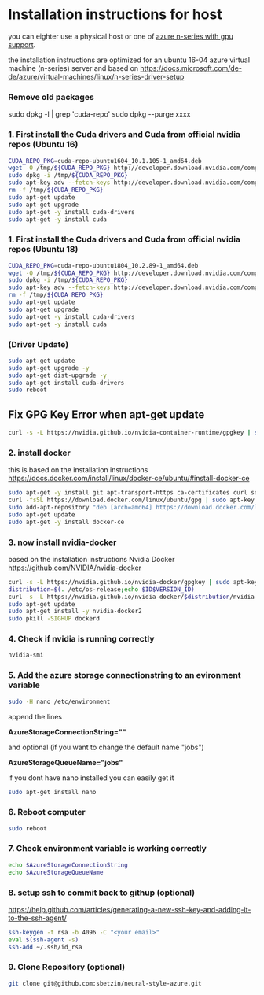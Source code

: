 # Installation instructions for host
you can eighter use a physical host or one of [azure n-series with gpu support](https://docs.microsoft.com/en-us/azure/virtual-machines/windows/sizes-gpu).

the installation instructions are optimized for an ubuntu 16-04 azure virtual machine (n-series) server and based on 
https://docs.microsoft.com/de-de/azure/virtual-machines/linux/n-series-driver-setup

### Remove old packages
sudo dpkg -l | grep 'cuda-repo'
sudo dpkg --purge xxxx

### 1. First install the Cuda drivers and Cuda from official nvidia repos (Ubuntu 16)
```bash
CUDA_REPO_PKG=cuda-repo-ubuntu1604_10.1.105-1_amd64.deb
wget -O /tmp/${CUDA_REPO_PKG} http://developer.download.nvidia.com/compute/cuda/repos/ubuntu1604/x86_64/${CUDA_REPO_PKG} 
sudo dpkg -i /tmp/${CUDA_REPO_PKG}
sudo apt-key adv --fetch-keys http://developer.download.nvidia.com/compute/cuda/repos/ubuntu1604/x86_64/7fa2af80.pub
rm -f /tmp/${CUDA_REPO_PKG}
sudo apt-get update
sudo apt-get upgrade
sudo apt-get -y install cuda-drivers
sudo apt-get -y install cuda
```


### 1. First install the Cuda drivers and Cuda from official nvidia repos (Ubuntu 18)
```bash
CUDA_REPO_PKG=cuda-repo-ubuntu1804_10.2.89-1_amd64.deb
wget -O /tmp/${CUDA_REPO_PKG} http://developer.download.nvidia.com/compute/cuda/repos/ubuntu1804/x86_64/${CUDA_REPO_PKG} 
sudo dpkg -i /tmp/${CUDA_REPO_PKG}
sudo apt-key adv --fetch-keys http://developer.download.nvidia.com/compute/cuda/repos/ubuntu1804/x86_64/7fa2af80.pub
rm -f /tmp/${CUDA_REPO_PKG}
sudo apt-get update
sudo apt-get upgrade
sudo apt-get -y install cuda-drivers
sudo apt-get -y install cuda
```

### (Driver Update)
```bash
sudo apt-get update
sudo apt-get upgrade -y
sudo apt-get dist-upgrade -y
sudo apt-get install cuda-drivers
sudo reboot
```

## Fix GPG Key Error when apt-get update
```bash
curl -s -L https://nvidia.github.io/nvidia-container-runtime/gpgkey | sudo apt-key add -
```

### 2. install docker 
this is based on the installation instructions
https://docs.docker.com/install/linux/docker-ce/ubuntu/#install-docker-ce
```bash
sudo apt-get -y install git apt-transport-https ca-certificates curl software-properties-common
curl -fsSL https://download.docker.com/linux/ubuntu/gpg | sudo apt-key add -
sudo add-apt-repository "deb [arch=amd64] https://download.docker.com/linux/ubuntu $(lsb_release -cs) stable"
sudo apt-get update
sudo apt-get -y install docker-ce
```

### 3. now install nvidia-docker 
based on the installation instructions
Nvidia Docker https://github.com/NVIDIA/nvidia-docker
```bash
curl -s -L https://nvidia.github.io/nvidia-docker/gpgkey | sudo apt-key add -
distribution=$(. /etc/os-release;echo $ID$VERSION_ID)
curl -s -L https://nvidia.github.io/nvidia-docker/$distribution/nvidia-docker.list | sudo tee /etc/apt/sources.list.d/nvidia-docker.list
sudo apt-get update
sudo apt-get install -y nvidia-docker2
sudo pkill -SIGHUP dockerd
```
### 4. Check if nvidia is running correctly
```bash
nvidia-smi
```

### 5. Add the azure storage connectionstring to an evironment variable
```bash
sudo -H nano /etc/environment
```
append the lines

**AzureStorageConnectionString="<yourstorageconnection>"**

and optional (if you want to change the default name "jobs")

**AzureStorageQueueName="jobs"**

if you dont have nano installed you can easily get it
```bash
sudo apt-get install nano
```
### 6. Reboot computer
```bash
sudo reboot
```
### 7. Check environment variable is working correctly
```bash
echo $AzureStorageConnectionString
echo $AzureStorageQueueName
```
### 8. setup ssh to commit back to githup (optional)
https://help.github.com/articles/generating-a-new-ssh-key-and-adding-it-to-the-ssh-agent/
```bash
ssh-keygen -t rsa -b 4096 -C "<your email>"
eval $(ssh-agent -s)
ssh-add ~/.ssh/id_rsa
```
### 9. Clone Repository (optional)
```bash
git clone git@github.com:sbetzin/neural-style-azure.git
```
